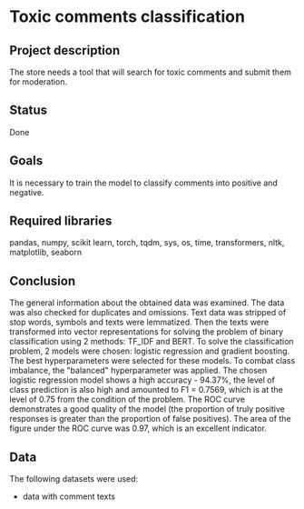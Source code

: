 # Toxic comments classification
## Project description
The store needs a tool that will search for toxic comments and submit them for moderation.
## Status
Done
## Goals
It is necessary to train the model to classify comments into positive and negative.
## Required libraries
pandas, numpy, scikit learn, torch, tqdm, sys, os, time, transformers, nltk, matplotlib, seaborn
## Conclusion
The general information about the obtained data was examined. The data was also checked for duplicates and omissions. Text data was stripped of stop words, symbols and texts were lemmatized. Then the texts were transformed into vector representations for solving the problem of binary classification using 2 methods: TF_IDF and BERT. To solve the classification problem, 2 models were chosen: logistic regression and gradient boosting. The best hyperparameters were selected for these models. To combat class imbalance, the "balanced" hyperparameter was applied. The chosen logistic regression model shows a high accuracy - 94.37%, the level of class prediction is also high and amounted to F1 = 0.7569, which is at the level of 0.75 from the condition of the problem. The ROC curve demonstrates a good quality of the model (the proportion of truly positive responses is greater than the proportion of false positives). The area of the figure under the ROC curve was 0.97, which is an excellent indicator.
## Data
The following datasets were used:
* data with comment texts
